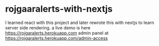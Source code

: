 # rojgaaralerts-with-nextjs

I learned react with this project and later rewrote this with nextjs to learn server side rendering.
a live demo is here https://rojgaralerts.herokuapp.com
admin panel at https://rojgaralerts.herokuapp.com/admin-access
